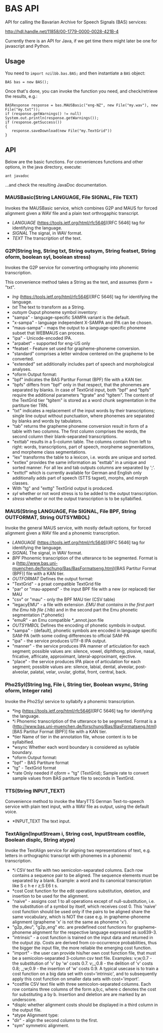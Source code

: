 # BAS API
API for calling the Bavarian Archive for Speech Signals (BAS) services:

http://hdl.handle.net/11858/00-1779-0000-0028-421B-4

Currently there is an API for Java, if we get time there might later be one for javascript and Python.

## Usage

You need to `import nzilbb.bas.BAS;` and then instantiate a `BAS` object:
```
BAS bas = new BAS();
```

Once that's done, you can invoke the function you need, and check/retrieve the results, e.g.:
```
BASResponse response = bas.MAUSBasic("eng-NZ", new File("my.wav"), new File("my.txt"));
if (response.getWarnings() != null) System.out.println(response.getWarnings());
if (response.getSuccess())
{
   response.saveDownload(new File("my.TextGrid"))
}
```

## API

Below are the basic functions. For conveniences functions and other options, in the java directory, execute:
```
ant javadoc
```
...and check the resulting JavaDoc documentation.

### MAUSBasic(String LANGUAGE, File SIGNAL, File TEXT)

Invokes the MAUSBasic service, which combines G2P and MAUS for forced alignment given a WAV file and a plain text orthrogaphic transcript.
- *LANGUAGE* (https://tools.ietf.org/html/rfc5646)[RFC 5646] tag for identifying the language.
- *SIGNAL* The signal, in WAV format.
- *TEXT* The transcription of the text.

### G2P(String lng, String txt, String outsym, String featset, String oform, boolean syl, boolean stress)
Invokes the G2P service for converting orthography into phonemic transcription.

This convenience method takes a String as the text, and assumes *iform* = "txt".
- *lng* (https://tools.ietf.org/html/rfc5646)[RFC 5646] tag for identifying the language.
- *txt* The text to transform as a String.
- *outsym* Ouput phoneme symbol inventory:
 - "sampa" - language-specific SAMPA variant is the default.
 - "x-sampa" - language independent X-SAMPA and IPA can be chosen.
 - "maus-sampa" - maps the output to a language-specific phoneme subset that WEBMAUS can process.
 - "ipa" - Unicode-encoded IPA.
 - "arpabet" - supported for eng-US only
- *featset - Feature set used for grapheme-phoneme conversion. 
 - "standard" comprises a letter window centered on the grapheme to be converted.
 - "extended" set additionally includes part of speech and morphological analyses.</li>
- *oform Output format:
 - "bpf" indicates the BAS Partitur Format (BPF) file with a KAN tier.
 - "bpfs" differs from "bpf" only in that respect, that the phonemes are separated by blanks. In case of TextGrid input, both "bpf" and "bpfs" require the additional parameters "tgrate" and "tgitem". The content of the TextGrid tier "tgitem" is stored as a word chunk segmentation in the partiture tier TRN.
 - "txt" indicates a replacement of the input words by their transcriptions; single line output without punctuation, where phonemes are separated by blanks and words by tabulators.
 - "tab" returns the grapheme phoneme conversion result in form of a table with two columns. The first column comprises the words, the second column their blank-separated transcriptions.
 - "exttab" results in a 5-column table. The columns contain from left to right: words, transcriptions, part of speech, morpheme segmentations, and morpheme class segmentations.
 - "lex" transforms the table to a lexicon, i.e. words are unique and sorted.
 - "extlex" provides the same information as "exttab" in a unique and sorted manner. For all lex and tab outputs columns are separated by ';'.
 - "exttcf" which is currently available for German and English only additionally adds part of speech (STTS tagset), morphs, and morph classes.
 - With "tg" and "exttg" TextGrid output is produced.
- *syl* whether or not word stress is to be added to the output transcription. 
- *stress* whether or not the output transcription is to be syllabified. 

### MAUS(String LANGUAGE, File SIGNAL, File BPF, String OUTFORMAT, String OUTSYMBOL)

Invoke the general MAUS service, with mostly default options, for forced alignment given a WAV file and a phonemic transcription.
- *LANGUAGE* (https://tools.ietf.org/html/rfc5646)[RFC 5646] tag for identifying the language.
- *SIGNAL* The signal, in WAV format.
- *BPF* Phonemic transcription of the utterance to be segmented. Format is a (http://www.bas.uni-muenchen.de/forschung/Bas/BasFormatseng.html)[BAS Partitur Format (BPF)] file with a KAN tier.
- *OUTFORMAT* Defines the output format:
 - "TextGrid" - a praat compatible TextGrid file
 - "par" or "mau-append" - the input BPF file with a new (or replaced) tier MAU
 - "csv" or "mau" - only the BPF MAU tier (CSV table)
 - "legacyEMU" - a file with extension *.EMU that contains in the first part the Emu hlb file (*.hlb) and in the second part the Emu phonetic segmentation (*.phonetic)
 - "emuR" - an Emu compatible *_annot.json file</li>
- *OUTSYMBOL* Defines the encoding of phonetic symbols in output. 
 - "sampa" - (default), phonetic symbols are encoded in language specific SAM-PA (with some coding differences to official SAM-PA
 - "ipa" - the service produces UTF-8 IPA output.
 - "manner" - the service produces IPA manner of articulation for each segment; possible values are: silence, vowel, diphthong, plosive, nasal, fricative, affricate, approximant, lateral-approximant, ejective.
 - "place" - the service produces IPA place of articulation for each segment; possible values are: silence, labial, dental, alveolar, post-alveolar, palatal, velar, uvular, glottal, front, central, back.

### Pho2Syl(String lng, File i, String tier, Boolean wsync, String oform, Integer rate)

Invoke the Pho2Syl service to syllabify a phonemic transcription.
- *lng (https://tools.ietf.org/html/rfc5646)[RFC 5646] tag for identifying the language.
- *i Phonemic transcription of the utterance to be segmented. Format is a (http://www.bas.uni-muenchen.de/forschung/Bas/BasFormatseng.html)[BAS Partitur Format (BPF)] file with a KAN tier.
- *tier Name of tier in the annotation file, whose content is to be syllabified.
- *wsync Whether each word boundary is considered as syllable boundary.
- *oform Output format:
 - "bpf" - BAS Partiture format
 - "tg" - TextGrid format</li>
- *rate Only needed if *oform* = "tg" (TextGrid); Sample rate to convert sample values from BAS partiture file to seconds in TextGrid. 

### TTS(String INPUT_TEXT)

Convenience method to invoke the MaryTTS German Text-to-speech service with plain text input, with a WAV file as output, using the default voice.
- *INPUT_TEXT The text input.

### TextAlign(InputStream i, String cost, InputStream costfile, Boolean displc, String atype)

Invoke the TextAlign service for aligning two representations of text, e.g. letters in orthographic transcript with phonemes in a phonemic transcription.
- *i CSV text file with two semicolon-separated columns. Each row contains a sequence pair to be aligned. The sequence elements must be separated by a blank. Example: a word and its canonical transcription like S c h e r z;S E6 t s.
- *cost Cost function for the edit operations substitution, deletion, and insertion to be used for the alignment.
 - "naive" - assigns cost 1 to all operations except of null-substitution, i.e. the substitution of a symbol by itself, which receives cost 0. This 'naive' cost function should be used only if the pairs to be aligned share the same vocabulary, which is NOT the case e.g. in grapheme-phoneme alignment (grapheme 'x' is not the same as phoneme 'x').
 - "g2p_deu", "g2p_eng" etc. are predefined cost functions for grapheme-phoneme alignment for the respective language expressed as iso639-3.
 - "intrinsic" -  a cost function is trained on the input data and returned in the output zip. Costs are derived from co-occurrence probabilities, thus the bigger the input file, the more reliable the emerging cost function.
 - "import" - the user can provide his/her own cost function file, that must be a semicolon-separated 3-column csv text file. Examples: v;w;0.7 - the substitution of 'v' by 'w' costs 0.7. v;_;0.8 - the delition of 'v' costs 0.8; _;w;0.9 - the insertion of 'w' costs 0.9. A typical usecase is to train a cost function on a big data set with cost='intrinsic', and to subsequently apply this cost function on smaller data sets with cost='import'.
- *costfile CSV text file with three semicolon-separated columns. Each row contains three columns of the form a;b;c, where c denotes the cost for substituting a by b. Insertion and deletion are are marked by an underscore.
- *displc whether alignment costs should be displayed in a third column in the output file. 
- *atype Alignment type:
 - "dir" - align the second column to the first.
 - "sym" symmetric alignment.

